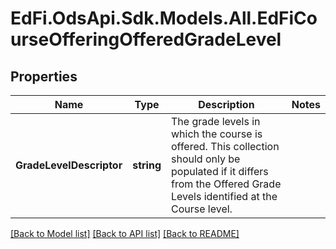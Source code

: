# EdFi.OdsApi.Sdk.Models.All.EdFiCourseOfferingOfferedGradeLevel
## Properties

Name | Type | Description | Notes
------------ | ------------- | ------------- | -------------
**GradeLevelDescriptor** | **string** | The grade levels in which the course is offered. This collection should only be populated if it differs from the Offered Grade Levels identified at the Course level. | 

[[Back to Model list]](../README.md#documentation-for-models) [[Back to API list]](../README.md#documentation-for-api-endpoints) [[Back to README]](../README.md)

